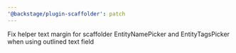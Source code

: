 ```yaml
---
'@backstage/plugin-scaffolder': patch
---
```


Fix helper text margin for scaffolder EntityNamePicker and EntityTagsPicker when using outlined text field
